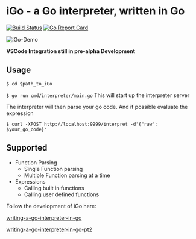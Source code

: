 # iGo - a Go interpreter, written in Go

[![Build Status](https://travis-ci.com/beeceej/blog.beeceej.com.svg?branch=master)](https://travis-ci.com/beeceej/blog.beeceej.com)
[![Go Report Card](https://goreportcard.com/badge/github.com/beeceej/iGo)](https://goreportcard.com/report/github.com/beeceej/iGo)

![iGo-Demo](https://static.beeceej.com/iGoDemo.gif)

**VSCode Integration still in pre-alpha Development**

## Usage

`$ cd $path_to_iGo`

`$ go run cmd/interpreter/main.go` This will start up the interpreter server

The interpreter will then parse your go code. And if possible evaluate the expression

`$ curl -XPOST http://localhost:9999/interpret -d'{"raw": $your_go_code}'`

## Supported

- Function Parsing
  - Single Function parsing
  - Multiple Function parsing at a time
- Expressions
  - Calling built in functions
  - Calling user defined functions

Follow the development of iGo here:



[writing-a-go-interpreter-in-go](https://blog.beeceej.com/blog/writing-a-go-interpreter-in-go)


[writing-a-go-interpreter-in-go-pt2](https://blog.beeceej.com/blog/writing-a-go-interpreter-in-go-pt2)
